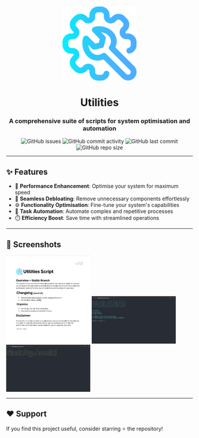 <p align="center">
  <img src="https://github.com/Abscissa24/Utilities/blob/main/Assets/support.png" width="200">
  <h1 align="center"><b>Utilities</b></h1>
  <h3 align="center">A comprehensive suite of scripts for system optimisation and automation</h3>
</p>


<p align="center">
  <img alt="GitHub issues" src="https://img.shields.io/github/issues/Abscissa24/Utilities?color=blue">
  <img alt="GitHub commit activity" src="https://img.shields.io/github/commit-activity/m/Abscissa24/Utilities">
  <img alt="GitHub last commit" src="https://img.shields.io/github/last-commit/Abscissa24/Utilities">
  <img alt="GitHub repo size" src="https://img.shields.io/github/repo-size/Abscissa24/Utilities">
</p>

---

## ✨ Features

- 🚀 **Performance Enhancement**: Optimise your system for maximum speed
- 🧹 **Seamless Debloating**: Remove unnecessary components effortlessly
- ⚙️ **Functionality Optimisation**: Fine-tune your system's capabilities
- 🤖 **Task Automation**: Automate complex and repetitive processes
- ⏱️ **Efficiency Boost**: Save time with streamlined operations

---

## 📸 Screenshots

  
  <img src="https://github.com/Abscissa24/Utilities/blob/main/Assets/Screenshots/DOC.png?raw=true" width="45%">
  <img src="https://github.com/Abscissa24/Utilities/blob/main/Assets/Screenshots/Setup.png?raw=true" width="45%">
  <img src="https://github.com/Abscissa24/Utilities/blob/main/Assets/Screenshots/Me.png?raw=true" width="45%">
</div>

---


## ❤️ Support
If you find this project useful, consider starring ⭐ the repository!
</p>
